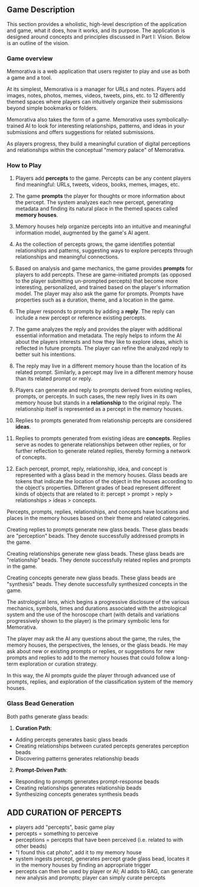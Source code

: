 ## Game Description

This section provides a wholistic, high-level description of the application and game, what it does, how it works, and its purpose. The application is designed around concepts and principles discussed in Part I: Vision. Below is an outline of the vision.

### Game overview

Memorativa is a web application that users register to play and use as both a game and a tool. 

At its simplest, Memorativa is a manager for URLs and notes. Players add images, notes, photos, memes, videos, tweets, pins, etc. to 12 differently themed spaces where players can intuitively organize their submissions beyond simple bookmarks or folders.

Memorativa also takes the form of a game. Memorativa uses symbolically-trained AI to look for interesting relationships, patterns, and ideas in your submissions and offers suggestions for related submissions. 

As players progress, they build a meaningful curation of digital perceptions and relationships within the conceptual "memory palace" of Memorativa.

### How to Play

1. Players add **percepts** to the game. Percepts can be any content players find meaningful: URLs, tweets, videos, books, memes, images, etc. 

2. The game **prompts** the player for thoughts or more information about the percept. The system analyzes each new percept, generating metadata and finding its natural place in the themed spaces called **memory houses**.

3. Memory houses help organize percepts into an intuitive and meaningful information model, augmented by the game's AI agent.

4. As the collection of percepts grows, the game identifies potential relationships and patterns, suggesting ways to explore percepts through relationships and meaningful connections.

5. Based on analysis and game mechanics, the game provides **prompts** for players to add percepts. These are game-initiated prompts (as opposed to the player submitting un-prompted percepts) that become more interesting, personalized, and trained based on the player's information model. The player may also ask the game for prompts. Prompts have properties such as a duration, theme, and a location in the game.

6. The player responds to prompts by adding a **reply**. The reply can include a new percept or reference existing percepts.

7. The game analyzes the reply and provides the player with additional essential information and metadata. The reply helps to inform the AI about the players interests and how they like to explore ideas, which is reflected in future prompts. The player can refine the analyzed reply to better suit his intentions.

8. The reply may live in a different memory house than the location of its related prompt. Similarly, a percept may live in a different memory house than its related prompt or reply.

9. Players can generate and reply to prompts derived from existing replies, prompts, or percepts. In such cases, the new reply lives in its own memory house but stands in a **relationship** to the original reply. The relationship itself is represented as a percept in the memory houses. 

11. Replies to prompts generated from relationship percepts are considered **ideas**. 

12. Replies to prompts generated from existing ideas are **concepts**. Replies serve as nodes to generate relationships between other replies, or for further reflection to generate related replies, thereby forming a network of concepts.

13. Each percept, prompt, reply, relationship, idea, and concept is represented with a glass bead in the memory houses. Glass beads are tokens that indicate the location of the object in the houses according to the object's properties. Different grades of bead represent different kinds of objects that are related to it: percept > prompt > reply > relationships > ideas > concepts.

Percepts, prompts, replies, relationships, and concepts have locations and places in the memory houses based on their theme and related categories. 

Creating replies to prompts generate new glass beads. These glass beads are "perception" beads. They denote successfully addressed prompts in the game.

Creating relationships generate new glass beads. These glass beads are "relationship" beads. They denote successfully related replies and prompts in the game.

Creating concepts generate new glass beads. These glass beads are "synthesis" beads. They denote successfully synthesized concepts in the game.

The astrological lens, which begins a progressive disclosure of the various mechanics, symbols, times and durations associated with the astrological system and the use of the horoscope chart (with details and variations progressively shown to the player) is the primary symbolic lens for Memorativa.

The player may ask the AI any questions about the game, the rules, the memory houses, the perspectives, the lenses, or the glass beads. He may ask about new or existing prompts or replies, or suggestions for new prompts and replies to add to the memory houses that could follow a long-term exploration or curation strategy.

In this way, the AI prompts guide the player through advanced use of prompts, replies, and exploration of the classification system of the memory houses.

### Glass Bead Generation

Both paths generate glass beads:

1. **Curation Path**:
- Adding percepts generates basic glass beads
- Creating relationships between curated percepts generates perception beads
- Discovering patterns generates relationship beads

2. **Prompt-Driven Path**:
- Responding to prompts generates prompt-response beads
- Creating relationships generates relationship beads
- Synthesizing concepts generates synthesis beads

## ADD CURATION OF PERCEPTS

- players add "percepts", basic game play
- percepts = something to perceive
- perceptions = percepts that have been perceived (i.e. related to with other beads)
- "I found this cat photo", add it to my memory house
- system ingests percept, generates percept grade glass bead, locates it in the memory houses by finding an appropriate trigger
- percepts can then be used by player or AI; AI adds to RAG, can generate new analysis and prompts; player can simply curate percepts